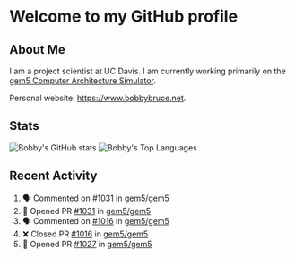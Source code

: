 # Welcome to my GitHub profile

## About Me

I am a project scientist at UC Davis. I am currently working primarily on the [gem5 Computer Architecture Simulator](https://github.com/gem5).

Personal website: <https://www.bobbybruce.net>.

## Stats

![Bobby's GitHub stats](https://github-readme-stats.vercel.app/api?username=bobbyrbruce&show_icons=true&theme=responsive&include_all_commits=true&count_private=true&show=reviews&disable_animations=true)
![Bobby's Top Languages ](https://github-readme-stats.vercel.app/api/top-langs/?username=bobbyrbruce&layout=compact&theme=responsive&count_private=true&langs_count=10&disable_animations=true)

## Recent Activity

<!--START_SECTION:activity-->
1. 🗣 Commented on [#1031](https://github.com/gem5/gem5/pull/1031#issuecomment-2056566407) in [gem5/gem5](https://github.com/gem5/gem5)
2. 💪 Opened PR [#1031](https://github.com/gem5/gem5/pull/1031) in [gem5/gem5](https://github.com/gem5/gem5)
3. 🗣 Commented on [#1016](https://github.com/gem5/gem5/pull/1016#issuecomment-2055557695) in [gem5/gem5](https://github.com/gem5/gem5)
4. ❌ Closed PR [#1016](https://github.com/gem5/gem5/pull/1016) in [gem5/gem5](https://github.com/gem5/gem5)
5. 💪 Opened PR [#1027](https://github.com/gem5/gem5/pull/1027) in [gem5/gem5](https://github.com/gem5/gem5)
<!--END_SECTION:activity-->
